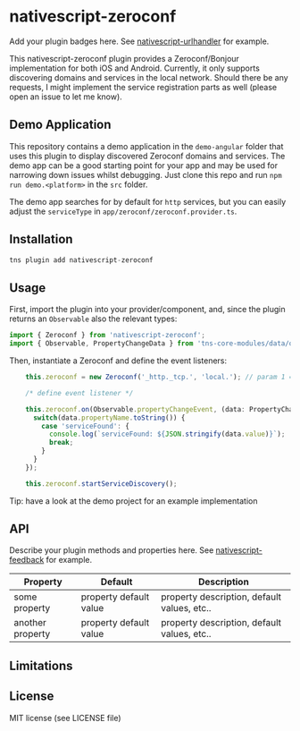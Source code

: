 # nativescript-zeroconf

Add your plugin badges here. See [nativescript-urlhandler](https://github.com/hypery2k/nativescript-urlhandler) for example.

This nativescript-zeroconf plugin provides a Zeroconf/Bonjour implementation for both iOS and Android. Currently, it only supports discovering domains and services in the local network. Should there be any requests, I might implement the service registration parts as well (please open an issue to let me know).

## Demo Application

This repository contains a demo application in the `demo-angular` folder that uses this plugin to display discovered Zeroconf domains and services. The demo app can be a good starting point for your app and may be used for narrowing down issues whilst debugging. Just clone this repo and run `npm run demo.<platform>` in the `src` folder.

The demo app searches for by default for `http` services, but you can easily adjust the `serviceType` in `app/zeroconf/zeroconf.provider.ts`.


## Installation

```javascript
tns plugin add nativescript-zeroconf
```

## Usage 

First, import the plugin into your provider/component, and, since the plugin returns an `Observable` also the relevant types:

```javascript
import { Zeroconf } from 'nativescript-zeroconf';
import { Observable, PropertyChangeData } from 'tns-core-modules/data/observable';
```

Then, instantiate a Zeroconf and define the event listeners:

```javascript
    this.zeroconf = new Zeroconf('_http._tcp.', 'local.'); // param 1 = service type, param 2 = domain

    /* define event listener */

    this.zeroconf.on(Observable.propertyChangeEvent, (data: PropertyChangeData) => {
      switch(data.propertyName.toString()) {
        case 'serviceFound': {
          console.log(`serviceFound: ${JSON.stringify(data.value)}`);
          break;
        }
      }
    });

    this.zeroconf.startServiceDiscovery();
```

Tip: have a look at the demo project for an example implementation

## API

Describe your plugin methods and properties here. See [nativescript-feedback](https://github.com/EddyVerbruggen/nativescript-feedback) for example.

| Property | Default | Description |
| --- | --- | --- |
| some property | property default value | property description, default values, etc.. |
| another property | property default value | property description, default values, etc.. |

## Limitations

## License

MIT license (see LICENSE file)
